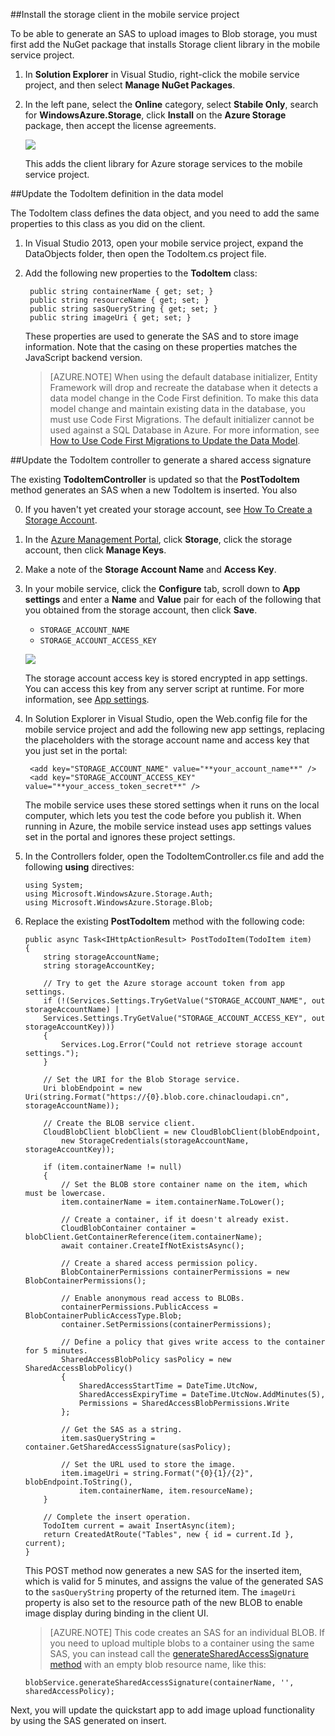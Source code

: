 
##Install the storage client in the mobile service project

To be able to generate an SAS to upload images to Blob storage, you must first add the NuGet package that installs Storage client library in the mobile service project. 

1. In **Solution Explorer** in Visual Studio, right-click the mobile service project, and then select **Manage NuGet Packages**.

2. In the left pane, select the **Online** category, select **Stabile Only**, search for **WindowsAzure.Storage**, click **Install** on the **Azure Storage** package, then accept the license agreements. 

  	![](./media/mobile-services-configure-blob-storage/mobile-add-storage-nuget-package-dotnet.png)

  	This adds the client library for Azure storage services to the mobile service project.

##Update the TodoItem definition in the data model

The TodoItem class defines the data object, and you need to add the same properties to this class as you did on the client.

1. In Visual Studio 2013, open your mobile service project, expand the DataObjects folder, then open the TodoItem.cs project file.
	
2. Add the following new properties to the **TodoItem** class:

        public string containerName { get; set; }
		public string resourceName { get; set; }
		public string sasQueryString { get; set; }
		public string imageUri { get; set; } 

	These properties are used to generate the SAS and to store image information. Note that the casing on these properties matches the JavaScript backend version. 

	>[AZURE.NOTE] When using the default database initializer, Entity Framework will drop and recreate the database when it detects a data model change in the Code First definition. To make this data model change and maintain existing data in the database, you must use Code First Migrations. The default initializer cannot be used against a SQL Database in Azure. For more information, see [How to Use Code First Migrations to Update the Data Model](/documentation/articles/mobile-services-dotnet-backend-how-to-use-code-first-migrations).

##Update the TodoItem controller to generate a shared access signature 

The existing **TodoItemController** is updated so that the **PostTodoItem** method generates an SAS when a new TodoItem is inserted. You also 

0. If you haven't yet created your storage account, see [How To Create a Storage Account].

1. In the [Azure Management Portal](https://manage.windowsazure.cn/), click **Storage**, click the storage account, then click **Manage Keys**. 

2. Make a note of the **Storage Account Name** and **Access Key**.
 
3. In your mobile service, click the **Configure** tab, scroll down to **App settings** and enter a **Name** and **Value** pair for each of the following that you obtained from the storage account, then click **Save**.

	+ `STORAGE_ACCOUNT_NAME`
	+ `STORAGE_ACCOUNT_ACCESS_KEY`

	![](./media/mobile-services-configure-blob-storage/mobile-blob-storage-app-settings.png)

	The storage account access key is stored encrypted in app settings. You can access this key from any server script at runtime. For more information, see [App settings].

4. In Solution Explorer in Visual Studio, open the Web.config file for the mobile service project and add the following new app settings, replacing the placeholders with the storage account name and access key that you just set in the portal:

		<add key="STORAGE_ACCOUNT_NAME" value="**your_account_name**" />
		<add key="STORAGE_ACCOUNT_ACCESS_KEY" value="**your_access_token_secret**" />

	The mobile service uses these stored settings when it runs on the local computer, which lets you test the code before you publish it. When running in Azure, the mobile service instead uses app settings values set in the portal and ignores these project settings. 

7.  In the Controllers folder, open the TodoItemController.cs file and add the following **using** directives:

		using System;
		using Microsoft.WindowsAzure.Storage.Auth;
		using Microsoft.WindowsAzure.Storage.Blob;
  
8.  Replace the existing **PostTodoItem** method with the following code:

        public async Task<IHttpActionResult> PostTodoItem(TodoItem item)
        {
            string storageAccountName;
            string storageAccountKey;

            // Try to get the Azure storage account token from app settings.  
            if (!(Services.Settings.TryGetValue("STORAGE_ACCOUNT_NAME", out storageAccountName) |
            Services.Settings.TryGetValue("STORAGE_ACCOUNT_ACCESS_KEY", out storageAccountKey)))
            {
                Services.Log.Error("Could not retrieve storage account settings.");
            }

            // Set the URI for the Blob Storage service.
            Uri blobEndpoint = new Uri(string.Format("https://{0}.blob.core.chinacloudapi.cn", storageAccountName));

            // Create the BLOB service client.
            CloudBlobClient blobClient = new CloudBlobClient(blobEndpoint, 
                new StorageCredentials(storageAccountName, storageAccountKey));

            if (item.containerName != null)
            {
                // Set the BLOB store container name on the item, which must be lowercase.
                item.containerName = item.containerName.ToLower();

                // Create a container, if it doesn't already exist.
                CloudBlobContainer container = blobClient.GetContainerReference(item.containerName);
                await container.CreateIfNotExistsAsync();

                // Create a shared access permission policy. 
                BlobContainerPermissions containerPermissions = new BlobContainerPermissions();

                // Enable anonymous read access to BLOBs.
                containerPermissions.PublicAccess = BlobContainerPublicAccessType.Blob;
                container.SetPermissions(containerPermissions);

                // Define a policy that gives write access to the container for 5 minutes.                                   
                SharedAccessBlobPolicy sasPolicy = new SharedAccessBlobPolicy()
                {
                    SharedAccessStartTime = DateTime.UtcNow,
                    SharedAccessExpiryTime = DateTime.UtcNow.AddMinutes(5),
                    Permissions = SharedAccessBlobPermissions.Write
                };

                // Get the SAS as a string.
                item.sasQueryString = container.GetSharedAccessSignature(sasPolicy); 

                // Set the URL used to store the image.
                item.imageUri = string.Format("{0}{1}/{2}", blobEndpoint.ToString(), 
                    item.containerName, item.resourceName);
            }

            // Complete the insert operation.
            TodoItem current = await InsertAsync(item);
            return CreatedAtRoute("Tables", new { id = current.Id }, current);
        }

   	This POST method now generates a new SAS for the inserted item, which is valid for 5 minutes, and assigns the value of the generated SAS to the `sasQueryString` property of the returned item. The `imageUri` property is also set to the resource path of the new BLOB to enable image display during binding in the client UI.

	>[AZURE.NOTE] This code creates an SAS for an individual BLOB. If you need to upload multiple blobs to a container using the same SAS, you can instead call the <a href="http://dl.windowsazure.com/nodedocs/BlobService.html#generateSharedAccessSignature" target="_blank">generateSharedAccessSignature method</a> with an empty blob resource name, like this: 
	<pre><code>blobService.generateSharedAccessSignature(containerName, '', sharedAccessPolicy);</code></pre>

Next, you will update the quickstart app to add image upload functionality by using the SAS generated on insert.
 
<!-- Anchors. -->

<!-- Images. -->

<!-- URLs. -->
[How To Create a Storage Account]: ../articles/storage/storage-create-storage-account.md
[App settings]: http://msdn.microsoft.com/zh-cn/library/azure/b6bb7d2d-35ae-47eb-a03f-6ee393e170f7
